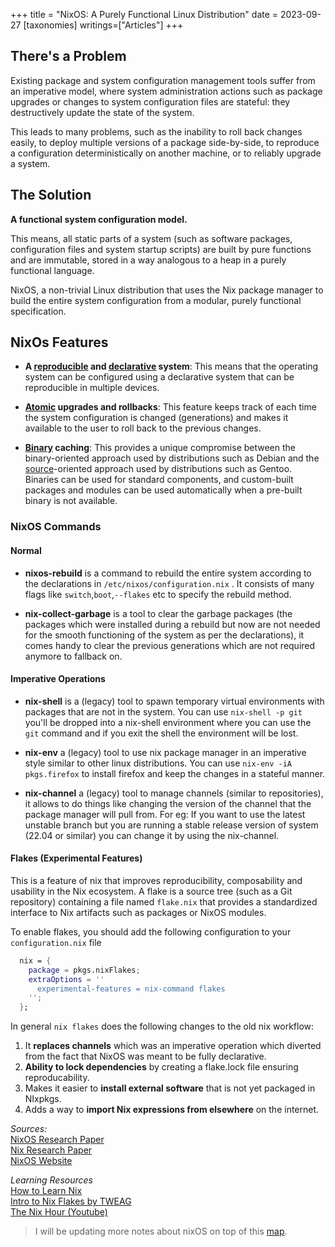 +++
title = "NixOS: A Purely Functional Linux Distribution"
date = 2023-09-27
[taxonomies]
writings=["Articles"]
+++

## There's a Problem
Existing package and system configuration management tools suffer from an imperative model, where system administration actions such as package upgrades or changes to system configuration files are stateful: they destructively update the state of the system. 

This leads to many problems, such as the inability to roll back changes easily, to deploy multiple versions of a package side-by-side, to reproduce a configuration deterministically on another machine, or to reliably upgrade a system.

## The Solution

**A functional system configuration model.**

This means, all static parts of a system (such as software packages, configuration files and system startup scripts) are built by pure functions and are immutable, stored in a way analogous to a heap in a purely functional language.

NixOS, a non-trivial Linux distribution that uses the Nix package manager to build the entire system configuration from a modular, purely functional specification.

## NixOs Features

- **A [reproducible](https://reproducible-builds.org/) and [declarative](https://en.wikipedia.org/wiki/Declarative_programming) system**: This means that the operating system can be configured using a declarative system that can be reproducible in multiple devices.

- **[Atomic](https://en.wikipedia.org/wiki/Atomicity_(database_systems)) upgrades and rollbacks**: This feature keeps track of  each time the system configuration is changed (generations) and makes it available to the user to roll back to the previous changes.

- **[Binary](https://en.wikipedia.org/wiki/Executable) caching**: This provides a unique compromise between the binary-oriented approach used by distributions such as Debian and the [source](https://en.wikipedia.org/wiki/Source_code)-oriented approach used by distributions such as Gentoo. Binaries can be used for standard components, and custom-built packages and modules can be used automatically when a pre-built binary is not available.

### NixOS Commands

#### Normal

- **nixos-rebuild** is a command to rebuild the entire system according to the declarations in `/etc/nixos/configuration.nix` . It consists of many flags like `switch`,`boot`,`--flakes` etc to specify the rebuild method.

- **nix-collect-garbage** is a tool to clear the garbage packages (the packages which were installed during a rebuild but now are not needed for the smooth functioning of the system as per the declarations), it comes handy to clear the previous generations which are not required anymore to fallback on.
#### Imperative Operations

- **nix-shell** is a (legacy) tool to spawn temporary virtual environments with packages that are not in the system. You can use `nix-shell -p git` you'll be dropped into a nix-shell environment where you can use the `git` command and if you exit the shell the environment will be lost.

- **nix-env** a (legacy) tool to use nix package manager in an imperative style similar to other linux distributions. You can use `nix-env -iA pkgs.firefox` to install firefox and keep the changes in a stateful manner.

- **nix-channel** a (legacy) tool to manage channels (similar to repositories), it allows to do things like changing the version of the channel that the package manager will pull from. For eg: If you want to use the latest unstable branch but you are running a stable release version of system (22.04 or similar) you can change it by using the nix-channel.

#### Flakes (Experimental Features)

This is a feature of nix that improves reproducibility, composability and usability in the Nix ecosystem. A flake is a source tree (such as a Git repository) containing a file named `flake.nix` that provides a standardized interface to Nix artifacts such as packages or NixOS modules.

To enable flakes, you should add the following configuration to your `configuration.nix` file
```nix
  nix = {
    package = pkgs.nixFlakes;
    extraOptions = ''
      experimental-features = nix-command flakes
    '';
  };
```

In general `nix flakes` does the following changes to the old nix workflow:

1. It **replaces channels** which was an imperative operation which diverted from the fact that NixOS was meant to be fully declarative.
2. **Ability to lock dependencies** by creating a flake.lock file ensuring reproducability.
3. Makes it easier to **install external software** that is  not yet packaged in NIxpkgs.
4. Adds a way to **import Nix expressions from elsewhere** on the internet.

*Sources:*  
[NixOS Research Paper](https://edolstra.github.io/pubs/nixos-jfp-final.pdf)  
[Nix Research Paper](https://edolstra.github.io/pubs/nspfssd-lisa2004-final.pdf)  
[NixOS Website](https://nixos.org)  

*Learning Resources*  
[How to Learn Nix](https://ianthehenry.com/posts/how-to-learn-nix/)  
[Intro to Nix Flakes by TWEAG](https://www.tweag.io/blog/2020-05-25-flakes/)  
[The Nix Hour (Youtube)](https://www.youtube.com/playlist?list=PLyzwHTVJlRc8yjlx4VR4LU5A5O44og9in)  

> I will be updating more notes about nixOS on top of this [map](https://map.scientiac.space/nodes/nixOS/).
